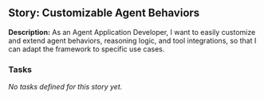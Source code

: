 ## Story: Customizable Agent Behaviors

**Description:**
As an Agent Application Developer, I want to easily customize and extend agent behaviors, reasoning logic, and tool integrations, so that I can adapt the framework to specific use cases.

### Tasks

_No tasks defined for this story yet._

